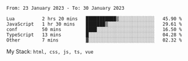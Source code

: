 <!--START_SECTION:waka-->

```text
From: 23 January 2023 - To: 30 January 2023

Lua          2 hrs 20 mins   ███████████▒░░░░░░░░░░░░░   45.90 %
JavaScript   1 hr 30 mins    ███████▒░░░░░░░░░░░░░░░░░   29.61 %
conf         50 mins         ████░░░░░░░░░░░░░░░░░░░░░   16.50 %
TypeScript   13 mins         █░░░░░░░░░░░░░░░░░░░░░░░░   04.28 %
Other        7 mins          ▓░░░░░░░░░░░░░░░░░░░░░░░░   02.32 %
```

<!--END_SECTION:waka-->
My Stack: `html, css, js, ts, vue`
